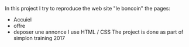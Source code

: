 In this project I try to reproduce the web site "le boncoin" the pages:
* Accuiel
* offre
* deposer une annonce
I use HTML / CSS
The project is done as part of simplon training 2017